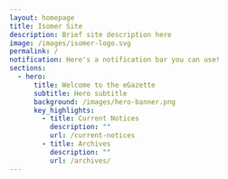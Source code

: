 ```yaml
---
layout: homepage
title: Isomer Site
description: Brief site description here
image: /images/isomer-logo.svg
permalink: /
notification: Here's a notification bar you can use!
sections:
  - hero:
      title: Welcome to the eGazette
      subtitle: Hero subtitle
      background: /images/hero-banner.png
      key_highlights:
        - title: Current Notices
          description: ""
          url: /current-notices
        - title: Archives
          description: ""
          url: /archives/
---
```


